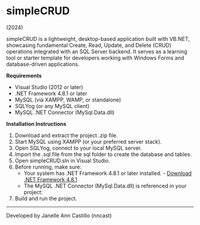 # simpleCRUD
(2024)

simpleCRUD is a lightweight, desktop-based application built with VB.NET, showcasing fundamental Create, Read, Update, and Delete (CRUD) operations integrated with an SQL Server backend.
It serves as a learning tool or starter template for developers working with Windows Forms and database-driven applications.

**Requirements**
- Visual Studio (2012 or later)
- .NET Framework 4.8.1 or later
- MySQL (via XAMPP, WAMP, or standalone)
- SQLYog (or any MySQL client)
- MySQL .NET Connector (MySql.Data.dll)

**Installation Instructions**
1. Download and extract the project .zip file.
2. Start MySQL using XAMPP (or your preferred server stack).
3. Open SQLYog, connect to your local MySQL server.
4. Import the .sql file from the sql folder to create the database and tables.
5. Open simpleCRUD.sln in Visual Studio.
6. Before running, make sure:
      - Your system has .NET Framework 4.8.1 or later installed.
            - [Download .NET Framework 4.8.1](https://dotnet.microsoft.com/en-us/download/dotnet-framework/net481)
      - The MySQL .NET Connector (MySql.Data.dll) is referenced in your project:
7. Build and run the project.

---
Developed by Janelle Ann Castillo (nncast)
